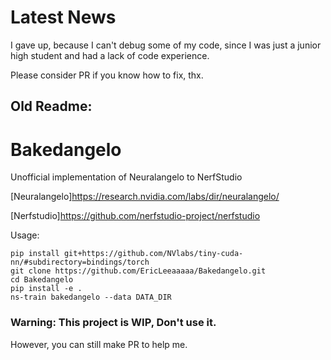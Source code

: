 # Latest News

I gave up, because I can't debug some of my code, since I was just a junior high student and had a lack of code experience.

Please consider PR if you know how to fix, thx.

## Old Readme:

# Bakedangelo
Unofficial implementation of Neuralangelo to NerfStudio

[Neuralangelo]https://research.nvidia.com/labs/dir/neuralangelo/

[Nerfstudio]https://github.com/nerfstudio-project/nerfstudio

Usage:

```
pip install git+https://github.com/NVlabs/tiny-cuda-nn/#subdirectory=bindings/torch
git clone https://github.com/EricLeeaaaaa/Bakedangelo.git
cd Bakedangelo
pip install -e .
ns-train bakedangelo --data DATA_DIR
```

### Warning: This project is WIP, Don't use it.

However, you can still make PR to help me.
